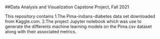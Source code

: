 ##Data Analysis and Visualization Capstone Project, Fall 2021

This repository contains
1.The Pima-indians-diabetes data set downloaded from Kaggle.com.
2.The project Jupyter notebook which was use to generate the differents machine learning models on the Pima.csv dataset along with their associated metrics.

